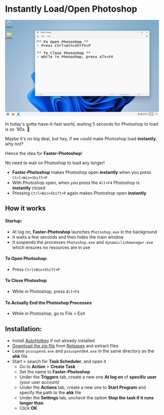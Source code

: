 # Instantly Load/Open Photoshop

![Example](https://github.com/asheroto/Faster-Photoshop/blob/master/Demo.gif?raw=true)

In today's gotta-have-it-fast world, waiting 5 seconds for Photoshop to load is so '90s. 🤣

Maybe it's no big deal, but hey, if we *could* make Photoshop load **instantly**, why not?

Hence the idea for **Faster-Photoshop**!

No need to wait on Photoshop to load any longer!

- **Faster-Photoshop** makes Photoshop open **instantly** when you press `Ctrl+Win+Shift+P`
- With Photoshop open, when you press the `Alt+F4` Photoshop is **instantly** closed
- Pressing `Ctrl+Win+Shift+P` again makes Photoshop open **instantly**

## How it works

#### Startup:
- At log on, **Faster-Photoshop** launches `Photoshop.exe` in the background
- It waits a few seconds and then hides the main window
- It suspends the processes `Photoshop.exe` and `dynamiclinkmanager.exe` which ensures no resources are in use

#### To Open Photoshop:
- Press `Ctrl+Win+Shift+P`

#### To Close Photoshop
- While in Photoshop, press `Alt+F4`

#### To Actually End the Photoshop Processes
- While in Photoshop, go to File > Exit

## Installation:
- Install [AutoHotkey](https://www.autohotkey.com/) if not already installed
- [Download the zip file](https://github.com/asheroto/Faster-Photoshop/releases/latest/download/Faster-Photoshop.zip) from [Releases](https://github.com/asheroto/Faster-Photoshop/releases) and extract files
- Leave `pssuspend.exe` and `pssuspend64.exe` in the same directory as the **ahk** file
- Start > search for **Task Scheduler**, and open it
	- Go to **Action** > **Create Task**
	- Set the name to **Faster-Photoshop**
	- Under the **Triggers** tab, create a new one **At log on** of **specific user** (your user account)
	- Under the **Actions** tab, create a new one to **Start Program** and specify the path to the **ahk** file
	- Under the **Settings** tab, *uncheck* the option **Stop the task if it runs longer than**
	- Click **OK**